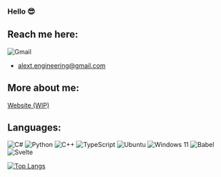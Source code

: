### Hello 😎

## Reach me here:

![Gmail](https://img.shields.io/badge/Gmail-D14836?style=for-the-badge&logo=gmail&logoColor=white)

* alext.engineering@gmail.com

## More about me:

[Website (WIP)](https://alexanders-constellations.com)

## Languages:

![C#](https://img.shields.io/badge/c%23-%23239120.svg?style=for-the-badge&logo=csharp&logoColor=white)
![Python](https://img.shields.io/badge/python-3670A0?style=for-the-badge&logo=python&logoColor=ffdd54)
![C++](https://img.shields.io/badge/c++-%2300599C.svg?style=for-the-badge&logo=c%2B%2B&logoColor=white)
![TypeScript](https://img.shields.io/badge/typescript-%23007ACC.svg?style=for-the-badge&logo=typescript&logoColor=white)
![Ubuntu](https://img.shields.io/badge/Ubuntu-E95420?style=for-the-badge&logo=ubuntu&logoColor=white)
![Windows 11](https://img.shields.io/badge/Windows%2011-%230079d5.svg?style=for-the-badge&logo=Windows%2011&logoColor=white)
![Babel](https://img.shields.io/badge/Babel-F9DC3e?style=for-the-badge&logo=babel&logoColor=black)
![Svelte](https://img.shields.io/badge/SvelteKit-FF3E00?style=for-the-badge&logo=Svelte&logoColor=white)

[![Top Langs](https://github-readme-stats.vercel.app/api/top-langs/?username=Ampersand-Alexander&langs_count=10&layout=compact&theme=radical)](https://github.com/Ampersand-Alexander/github-readme-stats)

